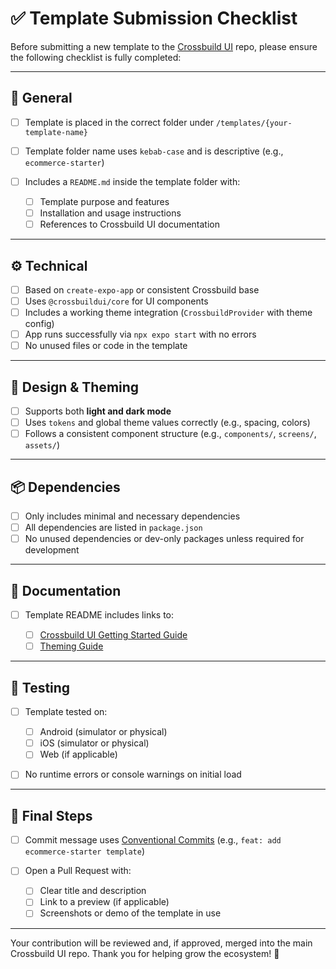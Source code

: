 # ✅ Template Submission Checklist

Before submitting a new template to the [Crossbuild UI](https://github.com/crossbuildui) repo, please ensure the following checklist is fully completed:

---

## 📁 General

* [ ] Template is placed in the correct folder under `/templates/{your-template-name}`
* [ ] Template folder name uses `kebab-case` and is descriptive (e.g., `ecommerce-starter`)
* [ ] Includes a `README.md` inside the template folder with:

  * [ ] Template purpose and features
  * [ ] Installation and usage instructions
  * [ ] References to Crossbuild UI documentation

---

## ⚙ Technical

* [ ] Based on `create-expo-app` or consistent Crossbuild base
* [ ] Uses `@crossbuildui/core` for UI components
* [ ] Includes a working theme integration (`CrossbuildProvider` with theme config)
* [ ] App runs successfully via `npx expo start` with no errors
* [ ] No unused files or code in the template

---

## 🎨 Design & Theming

* [ ] Supports both **light and dark mode**
* [ ] Uses `tokens` and global theme values correctly (e.g., spacing, colors)
* [ ] Follows a consistent component structure (e.g., `components/`, `screens/`, `assets/`)

---

## 📦 Dependencies

* [ ] Only includes minimal and necessary dependencies
* [ ] All dependencies are listed in `package.json`
* [ ] No unused dependencies or dev-only packages unless required for development

---

## 📄 Documentation

* [ ] Template README includes links to:

  * [ ] [Crossbuild UI Getting Started Guide](https://www.crossbuildui.com/docs/getting-started/introduction)
  * [ ] [Theming Guide](https://www.crossbuildui.com/docs/getting-started/theming)

---

## 🧪 Testing

* [ ] Template tested on:

  * [ ] Android (simulator or physical)
  * [ ] iOS (simulator or physical)
  * [ ] Web (if applicable)
* [ ] No runtime errors or console warnings on initial load

---

## 🙌 Final Steps

* [ ] Commit message uses [Conventional Commits](https://www.conventionalcommits.org/) (e.g., `feat: add ecommerce-starter template`)
* [ ] Open a Pull Request with:

  * [ ] Clear title and description
  * [ ] Link to a preview (if applicable)
  * [ ] Screenshots or demo of the template in use

---

Your contribution will be reviewed and, if approved, merged into the main Crossbuild UI repo. Thank you for helping grow the ecosystem! 🚀